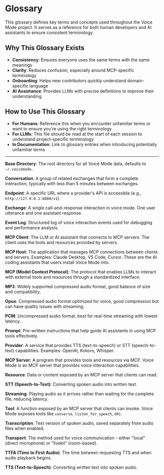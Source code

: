 # Glossary

This glossary defines key terms and concepts used throughout the Voice Mode project. It serves as a reference for both human developers and AI assistants to ensure consistent terminology.

## Why This Glossary Exists

- **Consistency**: Ensures everyone uses the same terms with the same meanings
- **Clarity**: Reduces confusion, especially around MCP-specific terminology
- **Onboarding**: Helps new contributors quickly understand domain-specific language
- **AI Assistance**: Provides LLMs with precise definitions to improve their understanding

## How to Use This Glossary

- **For Humans**: Reference this when you encounter unfamiliar terms or want to ensure you're using the right terminology
- **For LLMs**: This file should be read at the start of each session to understand project-specific terminology
- **In Documentation**: Link to glossary entries when introducing potentially unfamiliar terms

---

**Base Directory**: The root directory for all Voice Mode data, defaults to `~/.voicemode`.

**Conversation**: A group of related exchanges that form a complete interaction, typically with less than 5 minutes between exchanges.

**Endpoint**: A specific URL where a provider's API is accessible (e.g., `http://127.0.0.1:8880/v1`).

**Exchange**: A single call-and-response interaction in voice mode. One user utterance and one assistant response.

**Event Log**: Structured log of voice interaction events used for debugging and performance analysis.

**MCP Client**: The LLM or AI assistant that connects to MCP servers. The client uses the tools and resources provided by servers.

**MCP Host**: The application that manages MCP connections between clients and servers. Examples: Claude Desktop, VS Code, Cursor. These are the AI coding assistants that users install Voice Mode into.

**MCP (Model Context Protocol)**: The protocol that enables LLMs to interact with external tools and resources through a standardized interface.

**MP3**: Widely supported compressed audio format, good balance of size and compatibility.

**Opus**: Compressed audio format optimized for voice, good compression but can have quality issues with streaming.

**PCM**: Uncompressed audio format, best for real-time streaming with lowest latency.

**Prompt**: Pre-written instructions that help guide AI assistants in using MCP tools effectively.

**Provider**: A service that provides TTS (text-to-speech) or STT (speech-to-text) capabilities. Examples: OpenAI, Kokoro, Whisper.

**MCP Server**: A program that provides tools and resources via MCP. Voice Mode is an MCP server that provides voice interaction capabilities.

**Resource**: Data or content exposed by an MCP server that clients can read.

**STT (Speech-to-Text)**: Converting spoken audio into written text.

**Streaming**: Playing audio as it arrives rather than waiting for the complete file, reducing latency.

**Tool**: A function exposed by an MCP server that clients can invoke. Voice Mode exposes tools like `converse`, `listen_for_speech`, etc.

**Transcription**: Text version of spoken audio, saved separately from audio files when enabled.

**Transport**: The method used for voice communication - either "local" (direct microphone) or "livekit" (room-based).

**TTFA (Time to First Audio)**: The time between requesting TTS and when audio playback begins.

**TTS (Text-to-Speech)**: Converting written text into spoken audio.
